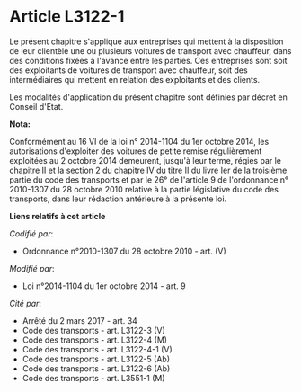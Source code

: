 # Article L3122-1

Le présent chapitre s'applique aux entreprises qui mettent à la disposition de leur clientèle une ou plusieurs voitures de
transport avec chauffeur, dans des conditions fixées à l'avance entre les parties. Ces entreprises sont soit des exploitants
de voitures de transport avec chauffeur, soit des intermédiaires qui mettent en relation des exploitants et des clients. 

Les modalités d'application du présent chapitre sont définies par décret en Conseil d'Etat.

**Nota:**

Conformément au 16 VI de la loi n° 2014-1104 du 1er octobre 2014, les autorisations d'exploiter des voitures de petite remise
régulièrement exploitées au 2 octobre 2014 demeurent, jusqu'à leur terme, régies par le chapitre II et la section 2 du
chapitre IV du titre II du livre Ier de la troisième partie du code des transports et par le 26° de l'article 9 de
l'ordonnance n° 2010-1307 du 28 octobre 2010 relative à la partie législative du code des transports, dans leur rédaction
antérieure à la présente loi.

**Liens relatifs à cet article**

_Codifié par_:

  - Ordonnance n°2010-1307 du 28 octobre 2010 - art. (V)

_Modifié par_:

  - Loi n°2014-1104 du 1er octobre 2014 - art. 9

_Cité par_:

  - Arrêté du 2 mars 2017 - art. 34
  - Code des transports - art. L3122-3 (V)
  - Code des transports - art. L3122-4 (M)
  - Code des transports - art. L3122-4-1 (V)
  - Code des transports - art. L3122-5 (Ab)
  - Code des transports - art. L3122-6 (Ab)
  - Code des transports - art. L3551-1 (M)
